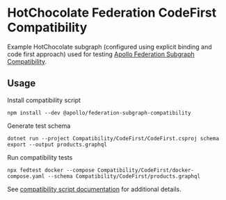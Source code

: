 # HotChocolate Federation CodeFirst Compatibility

Example HotChocolate subgraph (configured using explicit binding and code first approach) used for testing [Apollo Federation Subgraph Compatibility](https://github.com/apollographql/apollo-federation-subgraph-compatibility).

## Usage

Install compatibility script

```shell
npm install --dev @apollo/federation-subgraph-compatibility
```

Generate test schema

```shell
dotnet run --project Compatibility/CodeFirst/CodeFirst.csproj schema export --output products.graphql
```

Run compatibility tests

```shell
npx fedtest docker --compose Compatibility/CodeFirst/docker-compose.yaml --schema Compatibility/CodeFirst/products.graphql
```

See [compatibility script documentation](https://www.npmjs.com/package/@apollo/federation-subgraph-compatibility) for additional details.